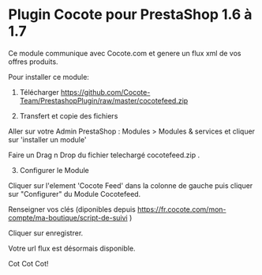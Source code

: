 

# Plugin Cocote pour PrestaShop 1.6 à 1.7

Ce module communique avec Cocote.com et genere un flux xml de vos offres produits.

Pour installer ce module:

1) Télécharger https://github.com/Cocote-Team/PrestashopPlugin/raw/master/cocotefeed.zip


2) Transfert et copie des fichiers


Aller sur votre Admin PrestaShop : Modules > Modules & services et cliquer sur 'installer un module'

Faire un Drag n Drop du fichier telechargé cocotefeed.zip .


3) Configurer le Module

Cliquer sur l'element 'Cocote Feed' dans la colonne de gauche puis cliquer sur "Configurer" du Module Cocotefeed.
                   
Renseigner vos clés (diponibles depuis https://fr.cocote.com/mon-compte/ma-boutique/script-de-suivi ) 

Cliquer sur enregistrer.

Votre url flux est désormais disponible.

Cot Cot Cot!
